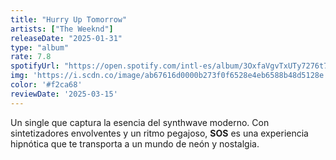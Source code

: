 ```yaml
---
title: "Hurry Up Tomorrow"
artists: ["The Weeknd"]
releaseDate: "2025-01-31"
type: "album"
rate: 7.8
spotifyUrl: "https://open.spotify.com/intl-es/album/3OxfaVgvTxUTy7276t7SPU?si=zuQMiIZPRtO5FK5zU4gNmQ"
img: 'https://i.scdn.co/image/ab67616d0000b273f0f6528e4eb6588b48d5128e'
color: '#f2ca68'
reviewDate: '2025-03-15'
---
```


Un single que captura la esencia del synthwave moderno. Con sintetizadores envolventes y un ritmo pegajoso, **SOS** es una experiencia hipnótica que te transporta a un mundo de neón y nostalgia.
